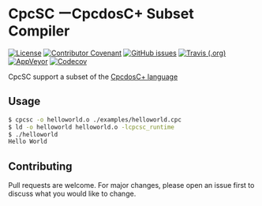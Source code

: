 # CpcSC ーCpcdosC+ Subset Compiler

[![License](https://img.shields.io/github/license/cpcs-compiler/cpcsc?style=flat-square)](LICENSE) 
[![Contributor Covenant](https://img.shields.io/badge/Contributor%20Covenant-v2.0%20adopted-ff69b4.svg?style=flat-square)](CODE_OF_CONDUCT.md) 
[![GitHub issues](https://img.shields.io/github/issues/cpcs-compiler/cpcsc?style=flat-square)](https://github.com/cpcs-compiler/cpcsc/issues) 
[![Travis (.org)](https://img.shields.io/travis/cpcs-compiler/cpcsc?logo=travis-ci&logoColor=%23FFFFFF&style=flat-square)](https://travis-ci.org/cpcs-compiler/cpcsc) 
[![AppVeyor](https://img.shields.io/appveyor/build/cpcs-compiler/cpcsc?logo=appveyor&style=flat-square)](https://ci.appveyor.com/project/cpcs-compiler/cpcsc)
[![Codecov](https://img.shields.io/codecov/c/github/cpcs-compiler/cpcsc?logo=codecov&style=flat-square)](https://codecov.io/gh/cpcs-compiler/cpcsc)

CpcSC support a subset of the [CpcdosC+ language](https://doc.cpcdos.net)

## Usage

```bash
$ cpcsc -o helloworld.o ./examples/helloworld.cpc
$ ld -o helloworld helloworld.o -lcpcsc_runtime
$ ./helloworld
Hello World
```

## Contributing
Pull requests are welcome. For major changes, please open an issue first to discuss what you would like to change.
